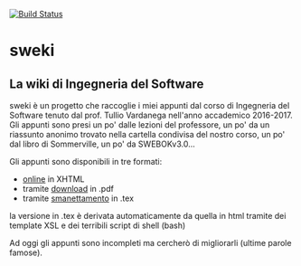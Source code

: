 [![Build Status](https://travis-ci.org/gigiobello/sweki.svg?branch=master)](https://travis-ci.org/gigiobello/sweki)
# sweki
## La wiki di Ingegneria del Software

sweki è un progetto che raccoglie i miei appunti dal corso di Ingegneria del Software tenuto dal prof. Tullio Vardanega nell'anno accademico 2016-2017. Gli appunti sono presi un po' dalle lezioni del professore, un po' da un riassunto anonimo trovato nella cartella condivisa del nostro corso, un po' dal libro di Sommerville, un po' da SWEBOKv3.0...

Gli appunti sono disponibili in tre formati:
* [online](https://gigiobello.github.io/sweki/) in XHTML
* tramite [download](https://github.com/gigiobello/sweki/raw/master/tex/sweki.pdf) in .pdf
* tramite [smanettamento](https://github.com/gigiobello/sweki/raw/master/tex/) in .tex

la versione in .tex è derivata automaticamente da quella in html tramite dei template XSL e dei terribili script di shell (bash)

Ad oggi gli appunti sono incompleti ma cercherò di migliorarli (ultime parole famose).

